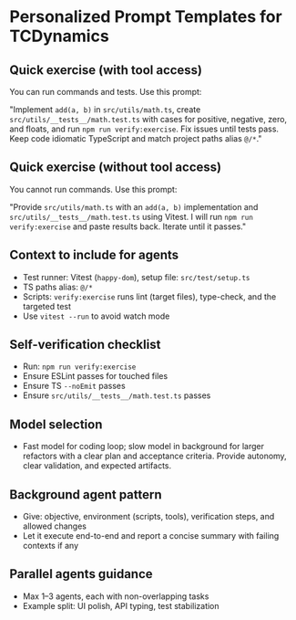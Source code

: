 # Personalized Prompt Templates for TCDynamics

## Quick exercise (with tool access)

You can run commands and tests. Use this prompt:

"Implement `add(a, b)` in `src/utils/math.ts`, create `src/utils/__tests__/math.test.ts` with cases for positive, negative, zero, and floats, and run `npm run verify:exercise`. Fix issues until tests pass. Keep code idiomatic TypeScript and match project paths alias `@/*`."

## Quick exercise (without tool access)

You cannot run commands. Use this prompt:

"Provide `src/utils/math.ts` with an `add(a, b)` implementation and `src/utils/__tests__/math.test.ts` using Vitest. I will run `npm run verify:exercise` and paste results back. Iterate until it passes."

## Context to include for agents

- Test runner: Vitest (`happy-dom`), setup file: `src/test/setup.ts`
- TS paths alias: `@/*`
- Scripts: `verify:exercise` runs lint (target files), type-check, and the targeted test
- Use `vitest --run` to avoid watch mode

## Self-verification checklist

- Run: `npm run verify:exercise`
- Ensure ESLint passes for touched files
- Ensure TS `--noEmit` passes
- Ensure `src/utils/__tests__/math.test.ts` passes

## Model selection

- Fast model for coding loop; slow model in background for larger refactors with a clear plan and acceptance criteria. Provide autonomy, clear validation, and expected artifacts.

## Background agent pattern

- Give: objective, environment (scripts, tools), verification steps, and allowed changes
- Let it execute end-to-end and report a concise summary with failing contexts if any

## Parallel agents guidance

- Max 1–3 agents, each with non-overlapping tasks
- Example split: UI polish, API typing, test stabilization
